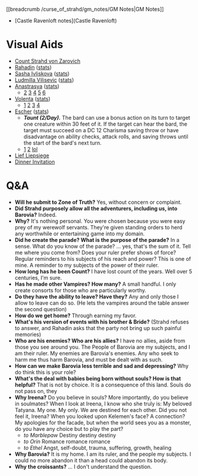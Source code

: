 [[breadcrumb /curse_of_strahd/gm_notes/GM Notes|GM Notes]]

<script type="module">
    import { init_links } from "/js/common/visual_aid_backend.js";
    init_links();
</script>

* [Castle Ravenloft notes](Castle Ravenloft)

# Visual Aids

* [Count Strahd von Zarovich](^curse_of_strahd/strahd_6.jpg)
* [Rahadin](^curse_of_strahd/Rahadin.png) ([stats](https://5e.tools/bestiary.html#rahadin_cos))
* [Sasha Ivliskova](^curse_of_strahd/sasha_ivliskova.png) ([stats](https://5e.tools/bestiary.html#vampire%20spawn_mm))
* [Ludmilla Vilisevic](^curse_of_strahd/ludmilla_vilisevic.jpg) ([stats](https://i.imgur.com/2wAjyLe.png))
* [Anastrasya](^curse_of_strahd/anastrasya.jpg) ([stats](https://i.imgur.com/wQ76Gx8.png))
  * [2](^curse_of_strahd/anastrasya_2.jpg) [3](^curse_of_strahd/anastrasya_3.jpg) [4](^curse_of_strahd/anastrasya_rude.jpg) [5](^curse_of_strahd/anastrasya_smile.jpg) [6](^curse_of_strahd/anastrasya_angry.jpg)
* [Volenta](^curse_of_strahd/volenta.jpg) ([stats](https://i.imgur.com/VPtDgcC.png))
  * [1](^curse_of_strahd/volenta_mask_off.jpg) [2](^curse_of_strahd/volenta_makeup.png) [3](^curse_of_strahd/volenta_hot.jpg) [4](^curse_of_strahd/volenta_creepy.jpg)
* [Escher](^curse_of_strahd/escher_1.jpg) ([stats](https://i.imgur.com/yLzaDiO.png))
  * ***Taunt (2/Day).*** The bard can use a bonus action on its turn to target one creature within 30 feet of it. If the target can hear the bard, the target must succeed on a DC 12 Charisma saving throw or have disadvantage on ability checks, attack rolls, and saving throws until the start of the bard's next turn.
  * [1](^curse_of_strahd/escher_1.jpg) [2](^curse_of_strahd/escher_2.jpg) [lol](^curse_of_strahd/escher_lol.jpg)
* [Lief Liepsiege](^curse_of_strahd/lief_liepsiege.png)
* [Dinner Invitation](^curse_of_strahd/dinner_invitation.jpg)

# Q&A

* **Will he submit to Zone of Truth?** Yes, without concern or complaint.
* **Did Strahd purposely allow all the adventurers, including us, into Barovia?** Indeed.
* **Why?** It's nothing personal. You were chosen because you were easy prey of my werewolf servants. They're given standing orders to herd any worthwhile or entertaining game into my domain.
* **Did he create the parade? What is the purpose of the parade?** In a sense. What do you know of the parade? ... yes, that's the sum of it. Tell me where you come from? Does your ruler prefer shows of force? Regular reminders to his subjects of his reach and power? This is one of mine. A reminder to my subjects of the power of their ruler.
* **How long has he been Count?** I have lost count of the years. Well over 5 centuries, I'm sure.
* **Has he made other Vampires? How many?** A small handful. I only create consorts for those who are particularly worthy.
* **Do they have the ability to leave? Have they?** Any and only those I allow to leave can do so. (He lets the vampires around the table answer the second question)
* **How do we get home?** Through earning my favor.
* **What's his version of events with his brother & Bride?** (Strahd refuses to answer, and Rahadin asks that the party not bring up such painful memories)
* **Who are his enemies? Who are his allies?** I have no allies, aside from those you see around you. The People of Barovia are my subjects, and I am their ruler. My enemies are Barovia's enemies. Any who seek to harm me thus harm Barovia, and must be dealt with as such.
* **How can we make Barovia less terrible and sad and depressing?** Why do think this is your role?
* **What's the deal with babies being born without souls? How is that helpful?** That is not by choice. It is a consequence of this land. Souls do not pass on, they 
* **Why Ireena?** Do you believe in souls? More importantly, do you believe in soulmates? When I look at Ireena, I know who she truly is: My beloved Tatyana. My one. My only. We are destined for each other. Did you not feel it, Ireena? When you looked upon Kelemen's face? A connection? My apologies for the facade, but when the world sees you as a monster, do you have any choice but to play the part?
  * *to Marblepaw* Destiny destiny destiny
  * *to Orin* Romance romance romance
  * *to Ethel* Angst, self-doubt, trauma, suffering, growth, healing
* **Why Barovia?** It is my home. I am its ruler, and the people my subjects. I could no more abandon it than a head could abandon its body.
* **Why the croissants?** ... I don't understand the question.
